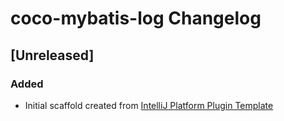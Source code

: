 <!-- Keep a Changelog guide -> https://keepachangelog.com -->

# coco-mybatis-log Changelog

## [Unreleased]
### Added
- Initial scaffold created from [IntelliJ Platform Plugin Template](https://github.com/JetBrains/intellij-platform-plugin-template)
